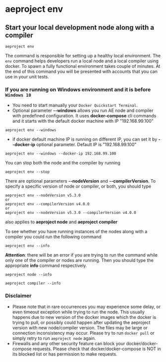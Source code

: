 # aeproject env

## Start your local development node along with a compiler

```text
aeproject env
```

The command is responsible for setting up a healthy local environment. The `env` command helps developers run a local node and a local compiler using docker. To spawn a fully functional environment takes couple of minutes. At the end of this command you will be presented with accounts that you can use in your unit tests.

### If you are running on Windows environment and it is before `Windows 10` 
* You need to start manually your `Docker Quickstart Terminal`. 
* Optional parameter **\-\-windows** allows you run AE node and compiler with predefined configuration. It uses **docker-compose** cli commands and it starts with the default docker machine with IP "192.168.99.100"

```text
aeproject env --windows
```
* if docker default machine IP is running on different IP, you can set it by **\-\-docker-ip** optional parameter. Default IP is "192.168.99.100"
```text
aeproject env --windows --docker-ip 192.168.99.100
```

You can stop both the node and the compiler by running
```text
aeproject env --stop
```

There are optional parameters **\-\-nodeVersion** and **\-\-compilerVersion**. To specify a specific version of node or compiler, or both, you should type
```text
aeproject env --nodeVersion v5.3.0
or
aeproject env --compilerVersion v4.0.0
or
aeproject env --nodeVersion v5.3.0 --compilerVersion v4.0.0
```
also applies to **aeproject node** and **aeproject compiler**


To see whether you have running instances of the nodes along with a compiler you could run the following command
```text
aeproject env --info
```

**Attention**: there will be an error if you are trying to run the command while only one of the compiler or nodes are running. Then you should type the appropriate **info** command respectively.

```text
aeproject node --info
```

```text
aeproject compiler --info
```

### Disclaimer
- Please note that in rare occurrences you may experience some delay, or even timeout exception while trying to run the node. This usually happens due to new version of the docker images which the docker is trying to pull, or possibly could happen after updating the aeproject version with new node/compiler version. The files may be large or connection inconsistency may occur. Please try to run ``` docker pull ``` or simply retry to run ```aeproject node``` again.
- Firewalls and any other security feature can block your docker/docker-compose requests. Please check that docker/docker-compose is NOT in its blocked list or has permission to make requests.
